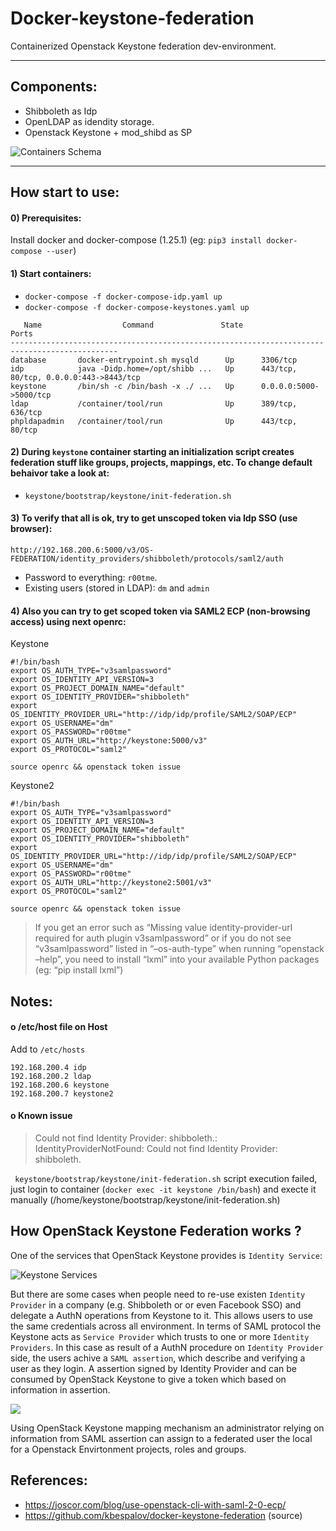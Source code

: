 # Docker-keystone-federation

Containerized Openstack Keystone federation dev-environment.


----------
## Components: ##

  - Shibboleth as Idp
  - OpenLDAP as idendity storage.
  - Openstack Keystone + mod_shibd as SP


![Containers Schema](https://image.ibb.co/fnQUva/Screenshot_from_2017_03_20_11_19_08.png)



----------

## How start to use:

#### 0) Prerequisites:

Install docker and docker-compose (1.25.1) (eg: `pip3 install docker-compose --user`)

#### 1) Start containers:

* `docker-compose -f docker-compose-idp.yaml up`
* `docker-compose -f docker-compose-keystones.yaml up`

```
   Name                  Command               State                   Ports                  
----------------------------------------------------------------------------------------------
database       docker-entrypoint.sh mysqld      Up      3306/tcp
idp            java -Didp.home=/opt/shibb ...   Up      443/tcp, 80/tcp, 0.0.0.0:443->8443/tcp
keystone       /bin/sh -c /bin/bash -x ./ ...   Up      0.0.0.0:5000->5000/tcp
ldap           /container/tool/run              Up      389/tcp, 636/tcp
phpldapadmin   /container/tool/run              Up      443/tcp, 80/tcp
```

#### 2) During `keystone` container starting an initialization script creates federation stuff like groups, projects, mappings, etc. To change default behaivor take a look at:

- `keystone/bootstrap/keystone/init-federation.sh`

#### 3) To verify that all is ok, try to get unscoped token via Idp SSO (use browser):

`http://192.168.200.6:5000/v3/OS-FEDERATION/identity_providers/shibboleth/protocols/saml2/auth`

 - Password to everything: `r00tme`.
 - Existing users (stored in LDAP): `dm` and `admin`

#### 4) Also you can try to get scoped token via SAML2 ECP (non-browsing access) using next openrc:

Keystone

```
#!/bin/bash
export OS_AUTH_TYPE="v3samlpassword"
export OS_IDENTITY_API_VERSION=3
export OS_PROJECT_DOMAIN_NAME="default"
export OS_IDENTITY_PROVIDER="shibboleth"
export OS_IDENTITY_PROVIDER_URL="http://idp/idp/profile/SAML2/SOAP/ECP"
export OS_USERNAME="dm"
export OS_PASSWORD="r00tme"
export OS_AUTH_URL="http://keystone:5000/v3"
export OS_PROTOCOL="saml2"
```

```
source openrc && openstack token issue
```

Keystone2

```
#!/bin/bash
export OS_AUTH_TYPE="v3samlpassword"
export OS_IDENTITY_API_VERSION=3
export OS_PROJECT_DOMAIN_NAME="default"
export OS_IDENTITY_PROVIDER="shibboleth"
export OS_IDENTITY_PROVIDER_URL="http://idp/idp/profile/SAML2/SOAP/ECP"
export OS_USERNAME="dm"
export OS_PASSWORD="r00tme"
export OS_AUTH_URL="http://keystone2:5001/v3"
export OS_PROTOCOL="saml2"
```

```
source openrc && openstack token issue
```


> If you get an error such as “Missing value identity-provider-url required for auth plugin v3samlpassword” or if you do not see “v3samlpassword” listed in “–os-auth-type” when running “openstack –help”, you need to install “lxml” into your available Python packages (eg: “pip install lxml”)

## Notes:

#### o /etc/host file on Host

Add to `/etc/hosts`

```
192.168.200.4 idp
192.168.200.2 ldap
192.168.200.6 keystone
192.168.200.7 keystone2
```

#### o Known issue

> Could not find Identity Provider: shibboleth.: IdentityProviderNotFound: Could not find Identity Provider: shibboleth.

` keystone/bootstrap/keystone/init-federation.sh` script execution failed, just login to container (`docker exec -it keystone /bin/bash`) and execte it manually (/home/keystone/bootstrap/keystone/init-federation.sh)


## How OpenStack Keystone Federation works ?
One of the services that OpenStack Keystone provides is `Identity Service`:
 
![Keystone Services](https://www.safaribooksonline.com/library/view/identity-authentication-and/9781491941249/assets/image013.png)
 
But there are some cases when people need to re-use existen `Identity Provider` in a company (e.g. Shibboleth or or even Facebook SSO) and delegate a AuthN operations from Keystone to it. This allows users to use the same credentials across all environment. In terms of SAML protocol the Keystone acts as `Service Provider` which trusts to one or more `Identity Providers`.
In this case as result of a AuthN procedure on `Identity Provider` side, the users achive a `SAML assertion`, which describe and verifying a user as they login. A assertion signed by Identity Provider and can be consumed by OpenStack Keystone to give a token which based on information in assertion.

![](http://7xp2eu.com1.z0.glb.clouddn.com/artifact%20binding.png?imageView2/1/w/600/h/400/q/100)

Using OpenStack Keystone mapping mechanism an administrator relying on information from SAML assertion can assign to a federated user the local for a Openstack Envirtonment projects, roles and groups.


## References:
- https://joscor.com/blog/use-openstack-cli-with-saml-2-0-ecp/
- https://github.com/kbespalov/docker-keystone-federation (source)